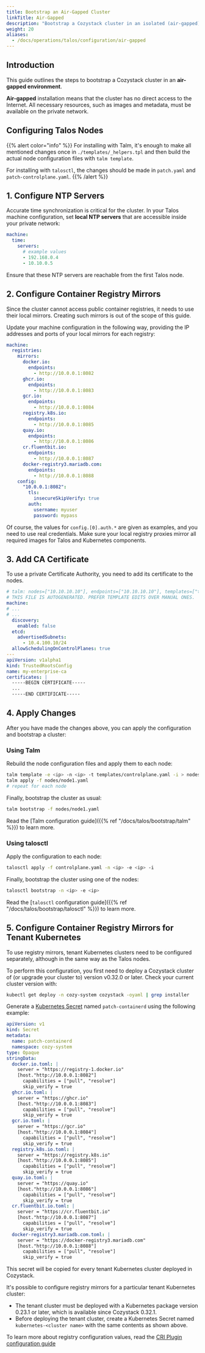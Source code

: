 ```yaml
---
title: Bootstrap an Air-Gapped Cluster
linkTitle: Air-Gapped
description: "Bootstrap a Cozystack cluster in an isolated (air-gapped) environment with container registry mirrors."
weight: 20
aliases:
  - /docs/operations/talos/configuration/air-gapped
---
```


## Introduction

This guide outlines the steps to bootstrap a Cozystack cluster in an **air-gapped environment**.

**Air-gapped** installation means that the cluster has no direct access to the Internet.
All necessary resources, such as images and metadata, must be available on the private network.

## Configuring Talos Nodes

{{% alert color="info" %}}
For installing with Talm, it's enough to make all mentioned changes once in `./templates/_helpers.tpl` and then build the actual node configuration files with `talm template`.

For installing with `talosctl`, the changes should be made in `patch.yaml` and `patch-controlplane.yaml`.
{{% /alert %}}

## 1. Configure NTP Servers

Accurate time synchronization is critical for the cluster.
In your Talos machine configuration, set **local NTP servers** that are accessible inside your private network:

```yaml
machine:
  time:
    servers:
      # example values
      - 192.168.0.4
      - 10.10.0.5
```

Ensure that these NTP servers are reachable from the first Talos node.

## 2. Configure Container Registry Mirrors

Since the cluster cannot access public container registries, it needs to use their local mirrors.
Creating such mirrors is out of the scope of this guide.

Update your machine configuration in the following way,
providing the IP addresses and ports of your local mirrors for each registry:

```yaml
machine:
  registries:
    mirrors:
      docker.io:
        endpoints:
          - http://10.0.0.1:8082
      ghcr.io:
        endpoints:
          - http://10.0.0.1:8083
      gcr.io:
        endpoints:
          - http://10.0.0.1:8084
      registry.k8s.io:
        endpoints:
          - http://10.0.0.1:8085
      quay.io:
        endpoints:
          - http://10.0.0.1:8086
      cr.fluentbit.io:
        endpoints:
          - http://10.0.0.1:8087
      docker-registry3.mariadb.com:
        endpoints:
          - http://10.0.0.1:8088
    config:
      "10.0.0.1:8082":
        tls:
          insecureSkipVerify: true
        auth:
          username: myuser
          password: mypass
```

Of course, the values for `config.[0].auth.*` are given as examples, and you need to use real credentials.
Make sure your local registry proxies mirror all required images for Talos and Kubernetes components.

## 3. Add CA Certificate

To use a private Certificate Authority, you need to add its certificate to the nodes.

```yaml
# talm: nodes=["10.10.10.10"], endpoints=["10.10.10.10"], templates=["templates/controlplane.yaml"]
# THIS FILE IS AUTOGENERATED. PREFER TEMPLATE EDITS OVER MANUAL ONES.
machine:
# ...
# ...
  discovery:
    enabled: false
  etcd:
    advertisedSubnets:
      - 10.4.100.10/24
  allowSchedulingOnControlPlanes: true
---
apiVersion: v1alpha1
kind: TrustedRootsConfig
name: my-enterprise-ca
certificates: |
  -----BEGIN CERTIFICATE-----
  ...
  -----END CERTIFICATE-----
```

## 4. Apply Changes

After you have made the changes above, you can apply the configuration and bootstrap a cluster:

### Using Talm

Rebuild the node configuration files and apply them to each node:

```bash
talm template -e <ip> -n <ip> -t templates/controlplane.yaml -i > nodes/node1.yaml
talm apply -f nodes/node1.yaml
# repeat for each node
```

Finally, bootstrap the cluster as usual:

```bash
talm bootstrap -f nodes/node1.yaml
```

Read the [Talm configuration guide]({{% ref "/docs/talos/bootstrap/talm" %}}) to learn more.

### Using talosctl

Apply the configuration to each node:

```bash
talosctl apply -f controlplane.yaml -n <ip> -e <ip> -i
```

Finally, bootstrap the cluster using one of the nodes:

```bash
talosctl bootstrap -n <ip> -e <ip>
```

Read the [`talosctl` configuration guide]({{% ref "/docs/talos/bootstrap/talosctl" %}}) to learn more.

## 5. Configure Container Registry Mirrors for Tenant Kubernetes

To use registry mirrors, tenant Kubernetes clusters need to be configured separately,
although in the same way as the Talos nodes.

To perform this configuration, you first need to deploy a Cozystack cluster of
(or upgrade your cluster to) version v0.32.0 or later.
Check your current cluster version with:

```bash
kubectl get deploy -n cozy-system cozystack -oyaml | grep installer
```

Generate a [Kubernetes Secret](https://kubernetes.io/docs/concepts/configuration/secret/) named `patch-containerd` using the following example:

```yaml
apiVersion: v1
kind: Secret
metadata:
  name: patch-containerd
  namespace: cozy-system
type: Opaque
stringData:
  docker.io.toml: |
    server = "https://registry-1.docker.io"
    [host."http://10.0.0.1:8082"]
      capabilities = ["pull", "resolve"]
      skip_verify = true
  ghcr.io.toml: |
    server = "https://ghcr.io"
    [host."http://10.0.0.1:8083"]
      capabilities = ["pull", "resolve"]
      skip_verify = true
  gcr.io.toml: |
    server = "https://gcr.io"
    [host."http://10.0.0.1:8084"]
      capabilities = ["pull", "resolve"]
      skip_verify = true
  registry.k8s.io.toml: |
    server = "https://registry.k8s.io"
    [host."http://10.0.0.1:8085"]
      capabilities = ["pull", "resolve"]
      skip_verify = true
  quay.io.toml: |
    server = "https://quay.io"
    [host."http://10.0.0.1:8086"]
      capabilities = ["pull", "resolve"]
      skip_verify = true
  cr.fluentbit.io.toml: |
    server = "https://cr.fluentbit.io"
    [host."http://10.0.0.1:8087"]
      capabilities = ["pull", "resolve"]
      skip_verify = true
  docker-registry3.mariadb.com.toml: |
    server = "https://docker-registry3.mariadb.com"
    [host."http://10.0.0.1:8088"]
      capabilities = ["pull", "resolve"]
      skip_verify = true
```

This secret will be copied for every tenant Kubernetes cluster deployed in Cozystack.

It's possible to configure registry mirrors for a particular tenant Kubernetes cluster:

-   The tenant cluster must be deployed with a Kubernetes package version 0.23.1 or later, which is available since Cozystack 0.32.1.
-   Before deploying the tenant cluster, create a Kubernetes Secret named `kubernetes-<cluster name>` with the same contents as shown above.

To learn more about registry configuration values, read the [CRI Plugin configuration guide](
https://github.com/containerd/containerd/blob/main/docs/cri/config.md#registry-configuration)
